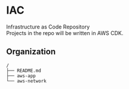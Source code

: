 # IAC

Infrastructure as Code Repository  
Projects in the repo will be written in AWS CDK.

## Organization

```
/
├── README.md
├── aws-app
└── aws-network
```
